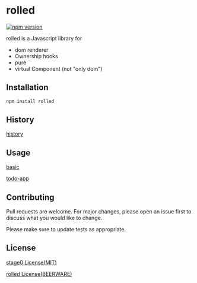 
# rolled
[![npm version](https://badge.fury.io/js/rolled.svg)](https://badge.fury.io/js/rolled)

rolled is a Javascript library for 
- dom renderer 
- Ownership hooks
- pure
- virtual Component (not "only dom")

## Installation
```bash
npm install rolled
```

## History

[history](https://github.com/CreeJee/rolled/blob/master/HISTORY.md)
## Usage

[basic](https://github.com/CreeJee/rolled/blob/master/examples/test.html)

[todo-app](https://github.com/CreeJee/rolled-example-app)

## Contributing
Pull requests are welcome. For major changes, please open an issue first to discuss what you would like to change.

Please make sure to update tests as appropriate.

## License
[stage0 License(MIT)](https://github.com/Freak613/stage0/blob/master/LICENSE)

[rolled License(BEERWARE)](https://github.com/CreeJee/rolled/blob/master/LICENSE)
